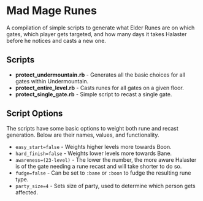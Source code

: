 # Mad Mage Runes

A compilation of simple scripts to generate what Elder Runes are on which gates, which player gets
targeted, and how many days it takes Halaster before he notices and casts a new one.

## Scripts

  * **protect_undermountain.rb** - Generates all the basic choices for all gates within
  Undermountain.
  * **protect_entire_level.rb** - Casts runes for all gates on a given floor.
  * **protect_single_gate.rb** - Simple script to recast a single gate.
  
## Script Options
The scripts have some basic options to weight both rune and recast generation.
Below are their names, values, and functionality.

  * `easy_start=false` - Weights higher levels more towards Boon.
  * `hard_finish=false` - Weights lower levels more towards Bane.
  * `awareness=(23-level)` - The lower the number, the more aware Halaster is of the gate
  needing a rune recast and will take shorter to do so.
  * `fudge=false` - Can be set to `:bane` or `:boon` to fudge the resulting rune type.
  * `party_size=4` - Sets size of party, used to determine which person gets affected.